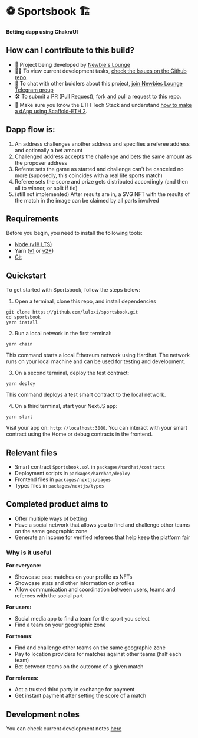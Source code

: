 # ⚽ Sportsbook 🏗️

**Betting dapp using ChakraUI**

## How can I contribute to this build?

- 🐣 Project being developed by [Newbie's Lounge](https://lulox.notion.site/Newbie-s-Lounge-68ea7c4c5f1a4ec29786be6a76516878)
- 👷‍♀️ To view current development tasks, [check the Issues on the Github repo](https://github.com/luloxi/Sportsbook/issues).
- 🧰 To chat with other buidlers about this project, [join Newbies Lounge Telegram group](https://t.me/+FwCZPG51UhwzOTZh)
- 🛠️ To submit a PR (Pull Request), [fork and pull](https://github.com/susam/gitpr) a request to this repo.
- 🐣 Make sure you know the ETH Tech Stack and understand [how to make a dApp using Scaffold-ETH 2](https://lulox.notion.site/Newbie-s-Lounge-68ea7c4c5f1a4ec29786be6a76516878).

## Dapp flow is:

1. An address challenges another address and specifies a referee address and optionally a bet amount
2. Challenged address accepts the challenge and bets the same amount as the proposer address
3. Referee sets the game as started and challenge can't be canceled no more (suposedly, this coincides with a real life sports match)
4. Referee sets the score and prize gets distributed accordingly (and then all to winner, or split if tie)
5. (still not implemented) After results are in, a SVG NFT with the results of the match in the image can be claimed by all parts involved

## Requirements

Before you begin, you need to install the following tools:

- [Node (v18 LTS)](https://nodejs.org/en/download/)
- Yarn ([v1](https://classic.yarnpkg.com/en/docs/install/) or [v2+](https://yarnpkg.com/getting-started/install))
- [Git](https://git-scm.com/downloads)

## Quickstart

To get started with Sportsbook, follow the steps below:

1. Open a terminal, clone this repo, and install dependencies

```
git clone https://github.com/luloxi/sportsbook.git
cd sportsbook
yarn install
```

2. Run a local network in the first terminal:

```
yarn chain
```

This command starts a local Ethereum network using Hardhat. The network runs on your local machine and can be used for testing and development.

3. On a second terminal, deploy the test contract:

```
yarn deploy
```

This command deploys a test smart contract to the local network.

4. On a third terminal, start your NextJS app:

```
yarn start
```

Visit your app on: `http://localhost:3000`. You can interact with your smart contract using the Home or debug contracts in the frontend.

## Relevant files

- Smart contract `Sportsbook.sol` in `packages/hardhat/contracts`
- Deployment scripts in `packages/hardhat/deploy`
- Frontend files in `packages/nextjs/pages`
- Types files in `packages/nextjs/types`

## Completed product aims to

- Offer multiple ways of betting
- Have a social network that allows you to find and challenge other teams on the same geographic zone
- Generate an income for verified referees that help keep the platform fair

### Why is it useful

**For everyone:**

- Showcase past matches on your profile as NFTs
- Showcase stats and other information on profiles
- Allow communication and coordination between users, teams and referees with the social part

**For users:**

- Social media app to find a team for the sport you select
- Find a team on your geographic zone

**For teams:**

- Find and challenge other teams on the same geographic zone
- Pay to location providers for matches against other teams (half each team)
- Bet between teams on the outcome of a given match

**For referees:**

- Act a trusted third party in exchange for payment
- Get instant payment after setting the score of a match

## Development notes

You can check current development notes [here](https://lulox.notion.site/Sportsbook-4d353bea4260471f9fc60c1b8051be9b?pvs=4)
